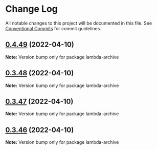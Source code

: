# Change Log

All notable changes to this project will be documented in this file.
See [Conventional Commits](https://conventionalcommits.org) for commit guidelines.

## [0.4.49](https://github.com/iac-factory/aws-lambda/compare/lambda-archive@0.3.48...lambda-archive@0.4.49) (2022-04-10)

**Note:** Version bump only for package lambda-archive





## [0.3.48](https://github.com/iac-factory/aws-lambda/compare/lambda-archive@0.3.46...lambda-archive@0.3.48) (2022-04-10)

**Note:** Version bump only for package lambda-archive





## [0.3.47](https://github.com/iac-factory/aws-lambda/compare/lambda-archive@0.3.46...lambda-archive@0.3.47) (2022-04-10)

**Note:** Version bump only for package lambda-archive





## [0.3.46](https://github.com/iac-factory/aws-lambda/compare/lambda-archive@0.3.44...lambda-archive@0.3.46) (2022-04-10)

**Note:** Version bump only for package lambda-archive
